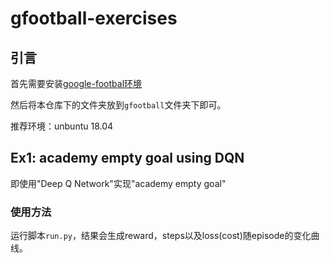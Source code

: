 # gfootball-exercises
## 引言
首先需要安装[google-footbal环境](https://github.com/google-research/football)

然后将本仓库下的文件夹放到```gfootball```文件夹下即可。

推荐环境：unbuntu 18.04

## Ex1: academy empty goal using DQN
即使用"Deep Q Network"实现"academy empty goal"
### 使用方法
运行脚本```run.py```，结果会生成reward，steps以及loss(cost)随episode的变化曲线。